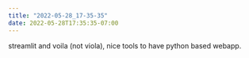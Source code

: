 ```yaml
---
title: "2022-05-28_17-35-35"
date: 2022-05-28T17:35:35-07:00
---
```


streamlit and voila (not viola), nice tools to have python based webapp.
